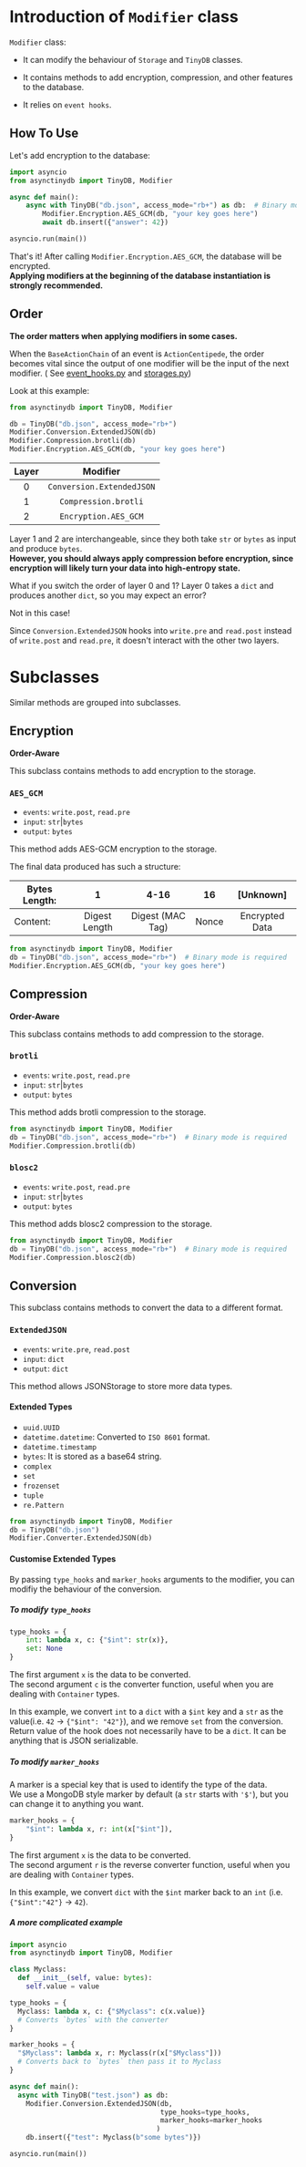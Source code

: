 # Introduction of `Modifier` class

`Modifier` class:

* It can modify the behaviour of `Storage` and `TinyDB` classes.

* It contains methods to add encryption, compression, and other features to the database.

* It relies on `event hooks`.

## How To Use

Let's add encryption to the database:

```python
import asyncio
from asynctinydb import TinyDB, Modifier

async def main():
    async with TinyDB("db.json", access_mode="rb+") as db:  # Binary mode is required
        Modifier.Encryption.AES_GCM(db, "your key goes here")
        await db.insert({"answer": 42})

asyncio.run(main())

```
That's it! 
After calling `Modifier.Encryption.AES_GCM`, the database will be encrypted.  
**Applying modifiers at the beginning of the database instantiation is strongly recommended.**

## Order

**The order matters when applying modifiers in some cases.**

When the `BaseActionChain` of an event is `ActionCentipede`, the order becomes vital since the output of one modifier will be the input of the next modifier. ( See [event_hooks.py](../asynctinydb/event_hooks.py) and [storages.py](../asynctinydb/storages.py))

Look at this example:

```Python
from asynctinydb import TinyDB, Modifier

db = TinyDB("db.json", access_mode="rb+")
Modifier.Conversion.ExtendedJSON(db)
Modifier.Compression.brotli(db)
Modifier.Encryption.AES_GCM(db, "your key goes here")
```

| Layer |         Modifier          |
| :---: | :-----------------------: |
|   0   | `Conversion.ExtendedJSON` |
|   1   |   `Compression.brotli`    |
|   2   |   `Encryption.AES_GCM`    |

Layer 1 and 2 are interchangeable, since they both take `str` or `bytes` as input and produce `bytes`.  
**However, you should always apply compression before encryption, since encryption will likely turn your data into high-entropy state.**

What if you switch the order of layer 0 and 1? Layer 0 takes a `dict` and produces another `dict`, so you may expect an error? 

Not in this case! 

Since `Conversion.ExtendedJSON` hooks into `write.pre` and `read.post` instead of `write.post` and `read.pre`, it doesn't interact with the other two layers.

# Subclasses

Similar methods are grouped into subclasses.

## Encryption

**Order-Aware**

This subclass contains methods to add encryption to the storage.
### `AES_GCM`

* `events`: `write.post`, `read.pre`
* `input`: `str`|`bytes`
* `output`: `bytes`

This method adds AES-GCM encryption to the storage.

The final data produced has such a structure:

| Bytes Length: |       1       |       4-16       |  16   |   [Unknown]    |
| ------------- | :-----------: | :--------------: | :---: | :------------: |
| Content:      | Digest Length | Digest (MAC Tag) | Nonce | Encrypted Data |

```python
from asynctinydb import TinyDB, Modifier
db = TinyDB("db.json", access_mode="rb+")  # Binary mode is required
Modifier.Encryption.AES_GCM(db, "your key goes here")
```

## Compression

**Order-Aware**

This subclass contains methods to add compression to the storage.
### `brotli`

* `events`: `write.post`, `read.pre`
* `input`: `str`|`bytes`
* `output`: `bytes`

This method adds brotli compression to the storage.

```python
from asynctinydb import TinyDB, Modifier
db = TinyDB("db.json", access_mode="rb+")  # Binary mode is required
Modifier.Compression.brotli(db)
```

###  `blosc2`

* `events`: `write.post`, `read.pre`
* `input`: `str`|`bytes`
* `output`: `bytes`

This method adds blosc2 compression to the storage.

```python
from asynctinydb import TinyDB, Modifier
db = TinyDB("db.json", access_mode="rb+")  # Binary mode is required
Modifier.Compression.blosc2(db)
```
## Conversion

This subclass contains methods to convert the data to a different format.

### `ExtendedJSON`

* `events`: `write.pre`, `read.post`
* `input`: `dict`
* `output`: `dict`

This method allows JSONStorage to store more data types.

#### Extended Types

* `uuid.UUID`
* `datetime.datetime`: Converted to `ISO 8601` format.
* `datetime.timestamp`
* `bytes`: It is stored as a base64 string.
* `complex`
* `set`
* `frozenset`
* `tuple`
* `re.Pattern`

```python
from asynctinydb import TinyDB, Modifier
db = TinyDB("db.json")
Modifier.Converter.ExtendedJSON(db)
```

#### Customise Extended Types

By passing `type_hooks` and `marker_hooks` arguments to the modifier, you can modifiy the behaviour of the conversion.

##### To modify `type_hooks`

```Python
type_hooks = {
    int: lambda x, c: {"$int": str(x)},
    set: None
}
```

The first argument `x` is the data to be converted.  
The second argument `c` is the converter function, useful when you are dealing with `Container` types.

In this example, we convert `int` to a `dict` with a `$int` key and a `str` as the value(i.e. `42` -> `{"$int": "42"}`), and we remove `set` from the conversion.  
Return value of the hook does not necessarily have to be a `dict`. It can be anything that is JSON serializable.

##### To modify `marker_hooks`

A marker is a special key that is used to identify the type of the data.  
We use a MongoDB style marker by default (a `str` starts with `'$'`), but you can change it to anything you want.

```Python
marker_hooks = {
    "$int": lambda x, r: int(x["$int"]),
}
```

The first argument `x` is the data to be converted.  
The second argument `r` is the reverse converter function, useful when you are dealing with `Container` types.

In this example, we convert `dict` with the `$int` marker back to an `int` (i.e. `{"$int":"42"}` -> `42`).

##### A more complicated example

```Python
import asyncio
from asynctinydb import TinyDB, Modifier

class Myclass:
  def __init__(self, value: bytes):
    self.value = value

type_hooks = {
  Myclass: lambda x, c: {"$Myclass": c(x.value)}
  # Converts `bytes` with the converter
}

marker_hooks = {
  "$Myclass": lambda x, r: Myclass(r(x["$Myclass"]))
  # Converts back to `bytes` then pass it to Myclass
}

async def main():
  async with TinyDB("test.json") as db:
    Modifier.Conversion.ExtendedJSON(db, 
                                     type_hooks=type_hooks, 
                                     marker_hooks=marker_hooks
                                    )
    db.insert({"test": Myclass(b"some bytes")})

asyncio.run(main())
```

